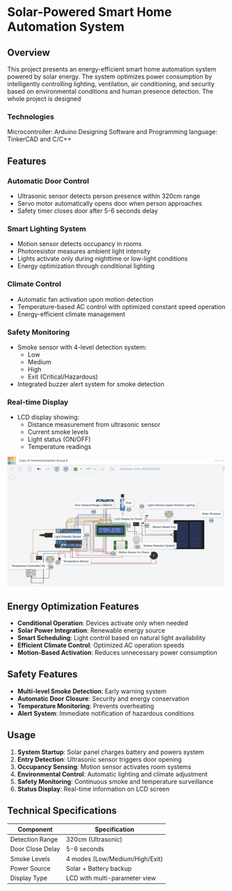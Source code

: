 # Solar-Powered Smart Home Automation System

## Overview

This project presents an energy-efficient smart home automation system powered by solar energy. The system optimizes power consumption by intelligently controlling lighting, ventilation, air conditioning, and security based on environmental conditions and human presence detection. The whole project is designed

### Technologies
Microcontroller: Arduino
Designing Software and Programming language: TinkerCAD and C/C++

## Features

### **Automatic Door Control**
- Ultrasonic sensor detects person presence within 320cm range
- Servo motor automatically opens door when person approaches
- Safety timer closes door after 5-6 seconds delay

### **Smart Lighting System**
- Motion sensor detects occupancy in rooms
- Photoresistor measures ambient light intensity
- Lights activate only during nighttime or low-light conditions
- Energy optimization through conditional lighting

### **Climate Control**
- Automatic fan activation upon motion detection
- Temperature-based AC control with optimized constant speed operation
- Energy-efficient climate management

### **Safety Monitoring**
- Smoke sensor with 4-level detection system:
  - Low
  - Medium  
  - High
  - Exit (Critical/Hazardous)
- Integrated buzzer alert system for smoke detection

### **Real-time Display**
- LCD display showing:
  - Distance measurement from ultrasonic sensor
  - Current smoke levels
  - Light status (ON/OFF)
  - Temperature readings

 <img src="System Architecture/SystemArchitecture.png" alt="Alt text" width="500" height="300" />

## Energy Optimization Features

- **Conditional Operation**: Devices activate only when needed
- **Solar Power Integration**: Renewable energy source
- **Smart Scheduling**: Light control based on natural light availability
- **Efficient Climate Control**: Optimized AC operation speeds
- **Motion-Based Activation**: Reduces unnecessary power consumption

## Safety Features

- **Multi-level Smoke Detection**: Early warning system
- **Automatic Door Closure**: Security and energy conservation
- **Temperature Monitoring**: Prevents overheating
- **Alert System**: Immediate notification of hazardous conditions

## Usage

1. **System Startup**: Solar panel charges battery and powers system
2. **Entry Detection**: Ultrasonic sensor triggers door opening
3. **Occupancy Sensing**: Motion sensor activates room systems
4. **Environmental Control**: Automatic lighting and climate adjustment
5. **Safety Monitoring**: Continuous smoke and temperature surveillance
6. **Status Display**: Real-time information on LCD screen

## Technical Specifications

| Component | Specification |
|-----------|---------------|
| Detection Range | 320cm (Ultrasonic) |
| Door Close Delay | 5-6 seconds |
| Smoke Levels | 4 modes (Low/Medium/High/Exit) |
| Power Source | Solar + Battery backup |
| Display Type | LCD with multi-parameter view |

